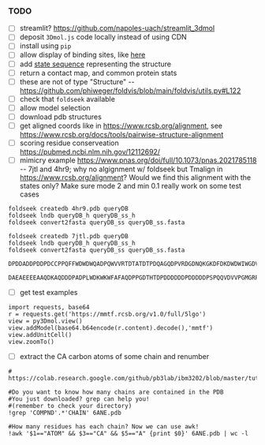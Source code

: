 ### TODO

- [ ] streamlit? https://github.com/napoles-uach/streamlit_3dmol
- [ ] deposit `3Dmol.js` code locally instead of using CDN
- [ ] install using `pip`
- [ ] allow display of binding sites, like [here](https://merenlab.org/2020/07/22/interacdome/)
- [ ] add [state sequence](https://github.com/steineggerlab/foldseek/issues/15) representing the structure
- [ ] return a contact map, and common protein stats 
- [ ] these are not of type "Structure" -- https://github.com/phiweger/foldvis/blob/main/foldvis/utils.py#L122
- [ ] check that `foldseek` available
- [ ] allow model selection
- [ ] download pdb structures
- [ ] get aligned coords like in https://www.rcsb.org/alignment, see https://www.rcsb.org/docs/tools/pairwise-structure-alignment
- [ ] scoring residue conserveation https://pubmed.ncbi.nlm.nih.gov/12112692/
- [ ] mimicry example https://www.pnas.org/doi/full/10.1073/pnas.2021785118 -- 7jtl and 4hr9; why no algignment w/ foldseek but Tmalign in https://www.rcsb.org/alignment? Would we find this alignment with the states only? Make sure mode 2 and min 0.1 really work on some test cases

```
foldseek createdb 4hr9.pdb queryDB
foldseek lndb queryDB_h queryDB_ss_h
foldseek convert2fasta queryDB_ss queryDB_ss.fasta

foldseek createdb 7jtl.pdb queryDB
foldseek lndb queryDB_h queryDB_ss_h
foldseek convert2fasta queryDB_ss queryDB_ss.fasta

DPDDADDPDDPDCCPPQFFWDWDWQADPQWVVRTDTATDTPDQAGQDPVRDGDNQKGKDFDKDWDWIWGDVVGPDPGHTDIDIDIGGDTIDIDRDD

DAEAEEEEAAQDKAQDDDPADPLWDKWKWFAFAQDPPGDTHTDPDDDDDDPDDDDDPSPQQVDVVPGMGRPDADPRGWMKMWIGNDPVSPDTDIHTYHYDYD
```


- [ ] get test examples

```
import requests, base64
r = requests.get('https://mmtf.rcsb.org/v1.0/full/5lgo')
view = py3Dmol.view()
view.addModel(base64.b64encode(r.content).decode(),'mmtf')
view.addUnitCell()
view.zoomTo()
```

- [ ] extract the CA carbon atoms of some chain and renumber

```
# https://colab.research.google.com/github/pb3lab/ibm3202/blob/master/tutorials/lab02_molviz.ipynb#scrollTo=jFANtPwvF2GK

#Do you want to know how many chains are contained in the PDB
#You just downloaded? grep can help you! 
#(remember to check your directory)
!grep 'COMPND'.*'CHAIN' 6ANE.pdb

#How many residues has each chain? Now we can use awk!
!awk '$1=="ATOM" && $3=="CA" && $5=="A" {print $0}' 6ANE.pdb | wc -l
```
